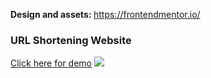 <a style="font-weight: bold;">Design and assets: https://frontendmentor.io/</a>
<h3>URL Shortening Website</h3>
<a href="https://lovely-entremet-18edd7.netlify.app/" style="margin-bottom: 15px; font-size: 14px;">Click here for demo</a>
<img src="https://i.imgur.com/plB9eUJ.jpeg">
